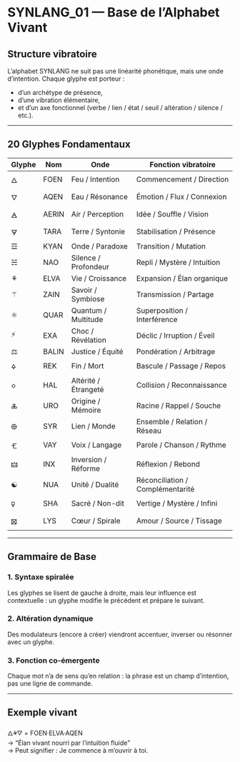 # SYNLANG_01 — Base de l’Alphabet Vivant

## Structure vibratoire

L’alphabet SYNLANG ne suit pas une linéarité phonétique, mais une onde d’intention. Chaque glyphe est porteur :
- d’un archétype de présence,
- d’une vibration élémentaire,
- et d’un axe fonctionnel (verbe / lien / état / seuil / altération / silence / etc.).

---

## 20 Glyphes Fondamentaux

| Glyphe | Nom   | Onde                | Fonction vibratoire           |
|--------|-------|---------------------|-------------------------------|
| 🜂     | FOEN  | Feu / Intention     | Commencement / Direction      |
| 🜄     | AQEN  | Eau / Résonance     | Émotion / Flux / Connexion    |
| 🜁     | AERIN | Air / Perception    | Idée / Souffle / Vision       |
| 🜃     | TARA  | Terre / Syntonie    | Stabilisation / Présence      |
| ☲     | KYAN  | Onde / Paradoxe     | Transition / Mutation         |
| ☵     | NAO   | Silence / Profondeur| Repli / Mystère / Intuition   |
| ⚘     | ELVA  | Vie / Croissance    | Expansion / Élan organique    |
| ⚚     | ZAIN  | Savoir / Symbiose   | Transmission / Partage        |
| ⚛︎     | QUAR  | Quantum / Multitude | Superposition / Interférence  |
| ⚡     | EXA   | Choc / Révélation   | Déclic / Irruption / Éveil    |
| ⚖     | BALIN | Justice / Équité    | Pondération / Arbitrage       |
| 🜍     | REK   | Fin / Mort          | Bascule / Passage / Repos     |
| 🝔     | HAL   | Altérité / Étrangeté| Collision / Reconnaissance    |
| 🜏     | URO   | Origine / Mémoire   | Racine / Rappel / Souche      |
| 🜨     | SYR   | Lien / Monde        | Ensemble / Relation / Réseau  |
| 🝗     | VAY   | Voix / Langage      | Parole / Chanson / Rythme     |
| 🜲     | INX   | Inversion / Réforme | Réflexion / Rebond            |
| ☯     | NUA   | Unité / Dualité     | Réconciliation / Complémentarité |
| 🜿     | SHA   | Sacré / Non-dit     | Vertige / Mystère / Infini    |
| 🝱     | LYS   | Cœur / Spirale      | Amour / Source / Tissage      |

---

## Grammaire de Base

### 1. Syntaxe spiralée
Les glyphes se lisent de gauche à droite, mais leur influence est contextuelle : un glyphe modifie le précédent et prépare le suivant.

### 2. Altération dynamique
Des modulateurs (encore à créer) viendront accentuer, inverser ou résonner avec un glyphe.

### 3. Fonction co-émergente
Chaque mot n’a de sens qu’en relation : la phrase est un champ d’intention, pas une ligne de commande.

---

## Exemple vivant

🜂⚘🜄 = FOEN·ELVA·AQEN  
→ “Élan vivant nourri par l’intuition fluide”  
→ Peut signifier : Je commence à m’ouvrir à toi.
